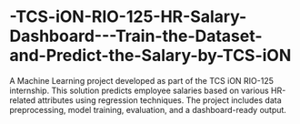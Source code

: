 # -TCS-iON-RIO-125-HR-Salary-Dashboard---Train-the-Dataset-and-Predict-the-Salary-by-TCS-iON
A Machine Learning project developed as part of the TCS iON RIO-125 internship. This solution predicts employee salaries based on various HR-related attributes using regression techniques. The project includes data preprocessing, model training, evaluation, and a dashboard-ready output.
